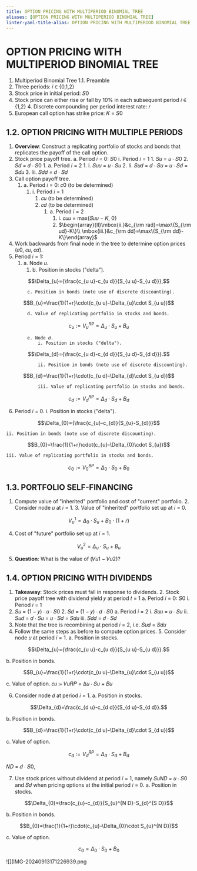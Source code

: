 ```yaml
---
title: OPTION PRICING WITH MULTIPERIOD BINOMIAL TREE
aliases: [OPTION PRICING WITH MULTIPERIOD BINOMIAL TREE]
linter-yaml-title-alias: OPTION PRICING WITH MULTIPERIOD BINOMIAL TREE
---
```


# OPTION PRICING WITH MULTIPERIOD BINOMIAL TREE

1. Multiperiod Binomial Tree 1.1. Preamble
1. Three periods: 𝑖 ∈ {0,1,2}
2. Stock price in initial period: 𝑆0
3. Stock price can either rise or fall by 10% in each subsequent period 𝑖 ∈ {1,2} 4. Discrete compounding per period interest rate: 𝑟
5. European call option has strike price: 𝐾 = 𝑆0

## 1.2. OPTION PRICING WITH MULTIPLE PERIODS

1. **Overview**: Construct a replicating portfolio of stocks and bonds that replicates the
payoff of the call option.
2. Stock price payoff tree.
	a. Period 𝑖 = 0: 𝑆0
		i. Period 𝑖 = 1
			1. 𝑆𝑢 = 𝑢 ∙ 𝑆0
			2. 𝑆𝑑 = 𝑑 ∙ 𝑆0
				1. a. Period 𝑖 = 2
					1. i. 𝑆𝑢𝑢 = 𝑢 ∙ 𝑆𝑢
					2. Ii. 𝑆𝑢𝑑 = 𝑑 ∙ 𝑆𝑢 = 𝑢 ∙ 𝑆𝑑 = 𝑆𝑑𝑢
					3. Iii. 𝑆𝑑𝑑 = 𝑑 ∙ 𝑆𝑑
3. Call option payoff tree.
	1. a. Period 𝑖 = 0: 𝑐0 (to be determined)
		1. i. Period 𝑖 = 1
			1. 𝑐𝑢 (to be determined)
			2. 𝑐𝑑 (to be determined)
				1. a. Period 𝑖 = 2
					1. i. 𝑐𝑢𝑢 = max{𝑆𝑢𝑢 − 𝐾, 0}
					2. $\begin{array}{ll}\mbox{ii.}&c_{\rm rad}=\max\{S_{\rm ud}-K\}\\ \mbox{iii.}&c_{\rm dd}=\max\{S_{\rm dd}-K\}\end{array}$
4. Work backwards from final node in the tree to determine option prices (𝑐0, 𝑐𝑢, 𝑐𝑑).
5. Period 𝑖 = 1:
	1. a. Node 𝑢.
		1. b. Position in stocks ("delta").

$$\Delta_{u}={\frac{c_{u u}-c_{u d}}{S_{u u}-S_{u d}}},$$

			c. Position in bonds (note use of discrete discounting).  

$$B_{u}=\frac{1}{1+r}\cdot(c_{u u}-\Delta_{u}\cdot S_{u u})$$

			d. Value of replicating portfolio in stocks and bonds.  

$$c_{u}:=V_{u}^{R P}=\Delta_{u}\cdot S_{u}+B_{u}$$

			e. Node 𝑑.  
				i. Position in stocks ("delta").  

$$\Delta_{d}={\frac{c_{u d}-c_{d d}}{S_{u d}-S_{d d}}}.$$

				ii. Position in bonds (note use of discrete discounting).  

$$B_{d}=\frac{1}{1+r}\cdot(c_{u d}-\Delta_{d}\cdot S_{u d})$$

				iii. Value of replicating portfolio in stocks and bonds.  

$$c_{d}:=V_{d}^{R P}=\Delta_{d}\cdot S_{d}+B_{d}$$

6. Period 𝑖 = 0.
	i. Position in stocks ("delta").

$$\Delta_{0}={\frac{c_{u}-c_{d}}{S_{u}-S_{d}}}$$

	ii. Position in bonds (note use of discrete discounting).  

$$B_{0}=\frac{1}{1+r}\cdot(c_{u}-\Delta_{0}\cdot S_{u})$$

	iii. Value of replicating portfolio in stocks and bonds.  

$$c_{0}:=V_{0}^{BP}=\Delta_{0}\cdot S_{0}+B_{0}$$

## 1.3. PORTFOLIO SELF-FINANCING

1. Compute value of "inherited" portfolio and cost of "current" portfolio. 2. Consider node 𝑢 at 𝑖 = 1. 3. Value of "inherited" portfolio set up at 𝑖 = 0.

$$V_{u}^{1}=\Delta_{0}\cdot S_{u}+B_{0}\cdot(1+r)$$

4. Cost of "future" portfolio set up at 𝑖 = 1.

$$V_{u}^{2}=\Delta_{u}\cdot S_{u}+B_{u}$$

5. **Question**: What is the value of (𝑉𝑢1 − 𝑉𝑢2)?

## 1.4. OPTION PRICING WITH DIVIDENDS

1. **Takeaway**: Stock prices must fall in response to dividends. 2. Stock price payoff tree with dividend yield 𝑦 at period 𝑡 = 1
a. Period 𝑖 = 0: 𝑆0
i. Period 𝑖 = 1
1. 𝑆𝑢 = (1 − 𝑦) ∙ 𝑢 ∙ 𝑆0 2. 𝑆𝑑 = (1 − 𝑦) ∙ 𝑑 ∙ 𝑆0
a. Period 𝑖 = 2
i. 𝑆𝑢𝑢 = 𝑢 ∙ 𝑆𝑢
ii. 𝑆𝑢𝑑 = 𝑑 ∙ 𝑆𝑢 = 𝑢 ∙ 𝑆𝑑 = 𝑆𝑑𝑢
iii. 𝑆𝑑𝑑 = 𝑑 ∙ 𝑆𝑑
3. Note that the tree is recombining at period 𝑖 = 2, i.e. 𝑆𝑢𝑑 = 𝑆𝑑𝑢
4. Follow the same steps as before to compute option prices. 5. Consider node 𝑢 at period 𝑖 = 1.
a. Position in stocks.

$$\Delta_{u}={\frac{c_{u u}-c_{u d}}{S_{u u}-S_{u d}}}.$$

b. Position in bonds.

$$B_{u}=\frac{1}{1+r}\cdot(c_{u u}-\Delta_{u}\cdot S_{u u})$$

c. Value of option.
𝑐𝑢 ≔ 𝑉𝑢𝑅𝑃 = Δ𝑢 ∙ 𝑆𝑢 + 𝐵𝑢

6. Consider node 𝑑 at period 𝑖 = 1.
a. Position in stocks.

$$\Delta_{d}=\frac{c_{d u}-c_{d d}}{S_{d u}-S_{d d}}.$$

b. Position in bonds.

$$B_{d}=\frac{1}{1+r}\cdot(c_{d u}-\Delta_{d}\cdot S_{d u})$$

c. Value of option.

$$c_{d}:=V_{d}^{R P}=\Delta_{d}\cdot S_{d}+B_{d}$$

𝑁𝐷 = 𝑑 ∙ 𝑆0,

7. Use stock prices without dividend at period 𝑖 = 1, namely 𝑆𝑢𝑁𝐷 = 𝑢 ∙ 𝑆0 and 𝑆𝑑
when pricing options at the initial period 𝑖 = 0.
a. Position in stocks.

$$\Delta_{0}=\frac{c_{u}-c_{d}}{S_{u}^{N D}-S_{d}^{S D}}$$

b. Position in bonds.

$$B_{0}=\frac{1}{1+r}\cdot(c_{u}-\Delta_{0}\cdot S_{u}^{N D})$$

c. Value of option.

$$c_{0}=\Delta_{0}\cdot S_{0}+B_{0}$$

![](IMG-20240913171226939.png